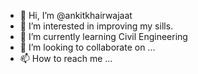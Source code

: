- 👋 Hi, I’m @ankitkhairwajaat
- 👀 I’m interested in improving my sills.
- 🌱 I’m currently learning Civil Engineering
- 💞️ I’m looking to collaborate on ...
- 📫 How to reach me ...

<!---
ankitkhairwajaat/ankitkhairwajaat is a ✨ special ✨ repository because its `README.md` (this file) appears on your GitHub profile.
You can click the Preview link to take a look at your changes.
--->
